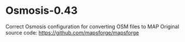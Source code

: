 # Osmosis-0.43
Correct Osmosis configuration for converting OSM files to MAP
Original source code: https://github.com/mapsforge/mapsforge
